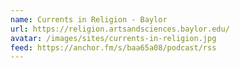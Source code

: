 ```yaml
---
name: Currents in Religion - Baylor
url: https://religion.artsandsciences.baylor.edu/
avatar: /images/sites/currents-in-religion.jpg
feed: https://anchor.fm/s/baa65a08/podcast/rss
---
```

